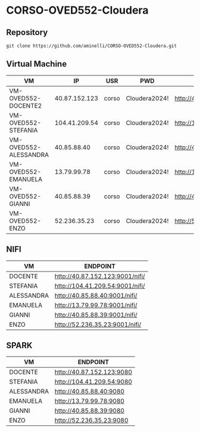 # CORSO-OVED552-Cloudera

## Repository

```shell
git clone https://github.com/aminelli/CORSO-OVED552-Cloudera.git
```

## Virtual Machine

| VM | IP | USR | PWD | PORTAINER |
|----|----|-----|-----|-----------|
| VM-OVED552-DOCENTE2   | 40.87.152.123 | corso | Cloudera2024! | http://40.87.152.123:9000 |
| VM-OVED552-STEFANIA   | 104.41.209.54 | corso | Cloudera2024! | http://104.41.209.54:9000 |
| VM-OVED552-ALESSANDRA | 40.85.88.40   | corso | Cloudera2024! | http://40.85.88.40:9000   |
| VM-OVED552-EMANUELA   | 13.79.99.78   | corso | Cloudera2024! | http://13.79.99.78:9000   |
| VM-OVED552-GIANNI     | 40.85.88.39   | corso | Cloudera2024! | http://40.85.88.39:9000   |
| VM-OVED552-ENZO       | 52.236.35.23  | corso | Cloudera2024! | http://52.236.35.23:9000  |


## NIFI

| VM | ENDPOINT |
|----|-----------|
| DOCENTE    | http://40.87.152.123:9001/nifi/ |
| STEFANIA   | http://104.41.209.54:9001/nifi/ |
| ALESSANDRA | http://40.85.88.40:9001/nifi/   |
| EMANUELA   | http://13.79.99.78:9001/nifi/   |
| GIANNI     | http://40.85.88.39:9001/nifi/   |
| ENZO       | http://52.236.35.23:9001/nifi/  |


## SPARK

| VM | ENDPOINT |
|----|-----------|
| DOCENTE    | http://40.87.152.123:9080 |
| STEFANIA   | http://104.41.209.54:9080 |
| ALESSANDRA | http://40.85.88.40:9080   |
| EMANUELA   | http://13.79.99.78:9080   |
| GIANNI     | http://40.85.88.39:9080   |
| ENZO       | http://52.236.35.23:9080  |